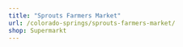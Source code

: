 ```yaml
---
title: "Sprouts Farmers Market"
url: /colorado-springs/sprouts-farmers-market/
shop: Supermarkt
---
```


